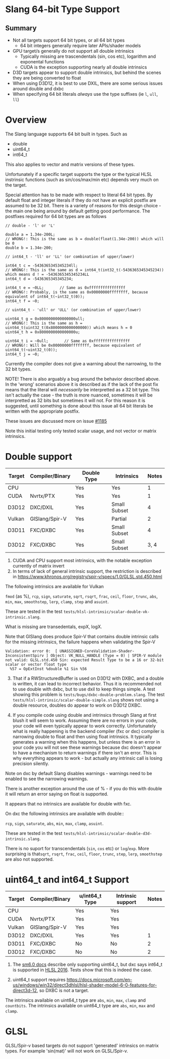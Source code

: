Slang 64-bit Type Support
=========================

## Summary

* Not all targets support 64 bit types, or all 64 bit types 
  * 64 bit integers generally require later APIs/shader models
* GPU target/s generally do not support all double intrinsics 
  * Typically missing are trascendentals (sin, cos etc), logarithm and exponental functions
  * CUDA is the exception supporting nearly all double intrinsics
* D3D targets appear to support double intrinsics, but behind the scenes they are being converted to float
* When using D3D12, it is best to use DXIL, there are some serious issues around double and dxbc
* When specifying 64 bit literals *always* use the type suffixes (ie `l`, `ull`, `ll`) 

Overview
========

The Slang language supports 64 bit built in types. Such as

* double
* uint64_t
* int64_t

This also applies to vector and matrix versions of these types. 

Unfortunately if a specific target supports the type or the typical HLSL instrinsic functions (such as sin/cos/max/min etc) depends very much on the target. 

Special attention has to be made with respect to literal 64 bit types. By default float and integer literals if they do not have an explicit postfix are assumed to be 32 bit. There is a variety of reasons for this design choice - the main one being around by default getting good performance. The postfixes required for 64 bit types are as follows

```
// double - 'l' or 'L'

double a = 1.34e-200L;
// WRONG!: This is the same as b = double(float(1.34e-200)) which will be 0
double b = 1.34e-200;

// int64_t - 'll' or 'LL' (or combination of upper/lower)

int64_t c = -5436365345345234ll;
// WRONG!: This is the same as d = int64_t(int32_t(-5436365345345234)) which means d ! = -5436365345345234LL
int64_t d = -5436365345345234;

int64_t e = ~0LL;       // Same as 0xffffffffffffffff
// WRONG!: Probably, is the same as 0x00000000ffffffff, because equivalent of int64_t(~int32_t(0));
int64_t f = ~0;         

// uint64_t - 'ull' or 'ULL' (or combination of upper/lower)

uint64_t g = 0x8000000000000000ull; 
// WRONG!: This is the same as h = uint64_t(uint32_t(0x8000000000000000)) which means h = 0
uint64_t h = 0x8000000000000000u; 

uint64_t i = ~0ull;       // Same as 0xffffffffffffffff
// WRONG!: Will be 0x00000000ffffffff, because equivalent of uint64_t(~uint32_t(0));
int64_t j = ~0;         
```

Currently the compiler does not give a warning about the narrowing, to the 32 bit types. 

NOTE! There is also arguably a bug around the behavior described above. In the 'wrong' scenarios above it is described as if the lack of the post fix means that the literal will *necessarily* be interpretted as a 32 bit type. This isn't actually the case - the truth is more nuanced, sometimes it will be interpretted as 32 bits but sometimes it will not. For this reason it is suggested, until something is done about this issue all 64 bit literals be written with the appropriate postfix.

These issues are discussed more on issue [#1185](https://github.com/shader-slang/slang/issues/1185)

Note this initial testing only tested scalar usage, and not vector or matrix intrinsics.

Double support
==============

Target   | Compiler/Binary  |  Double Type   |   Intrinsics          |  Notes
---------|------------------|----------------|-----------------------|-----------
CPU      |                  |      Yes       |          Yes          |  1
CUDA     | Nvrtx/PTX        |      Yes       |          Yes          |  1
D3D12    | DXC/DXIL         |      Yes       |          Small Subset |  4 
Vulkan   | GlSlang/Spir-V   |      Yes       |          Partial      |  2
D3D11    | FXC/DXBC         |      Yes       |          Small Subset |  4
D3D12    | FXC/DXBC         |      Yes       |          Small Subset |  3, 4

1) CUDA and CPU support most intrinsics, with the notable exception currently of matrix invert
2) In terms of lack of general intrinsic support, the restriction is described in  https://www.khronos.org/registry/spir-v/specs/1.0/GLSL.std.450.html

The following intrinsics are available for Vulkan 

`fmod` (as %), `rcp`, `sign`, `saturate`, `sqrt`, `rsqrt`, `frac`, `ceil`, `floor`, `trunc`, `abs`, `min`, `max`, `smoothstep`, `lerp`, `clamp`, `step` and `asuint`. 

These are tested in the test `tests/hlsl-intrinsic/scalar-double-vk-intrinsic.slang`.

What is missing are transedentals, expX, logX. 

Note that GlSlang does produce Spir-V that contains double intrinsic calls for the missing intrinsics, the failure happens when validating the Spir-V 

```
Validation: error 0:  [ UNASSIGNED-CoreValidation-Shader-InconsistentSpirv ] Object: VK_NULL_HANDLE (Type = 0) | SPIR-V module not valid: GLSL.std.450 Sin: expected Result Type to be a 16 or 32-bit scalar or vector float type
  %57 = OpExtInst %double %1 Sin %56
```

3) That if a RWStructuredBuffer<double> is used on D3D12 with DXBC, and a double is written, it can lead to incorrect behavior. Thus it is recommended not to use double with dxbc, but to use dxil to keep things simple. A test showing this problem is `tests/bugs/dxbc-double-problem.slang`. The test `tests/hlsl-intrinsic/scalar-double-simple.slang` shows not using a double resource, doubles do appear to work on D3D12 DXBC. 

4) If you compile code using double and intrinsics through Slang at first blush it will seem to work. Assuming there are no errors in your code, your code will even typically appear to work correctly. Unfortunately what is really happening is the backend compiler (fxc or dxc) compiler is narrowing double to float and then using float intrinsics. It typically generates a warning when this happens, but unless there is an error in your code you will not see these warnings because dxc doesn't appear to have a mechanism to return warnings if there isn't an error. This is why everything appears to work - but actually any intrinsic call is losing precision silently. 

Note on dxc by default Slang disables warnings - warnings need to be enabled to see the narrowing warnings. 

There is another exception around the use of % - if you do this with double it will return an error saying on float is supported. 

It appears that no intrinsics are available for double with fxc. 

On dxc the following intrinsics are available with double::

`rcp`, `sign`, `saturate`, `abs`, `min`, `max`, `clamp`, `asuint`. 

These are tested in the test `tests/hlsl-intrinsic/scalar-double-d3d-intrinsic.slang`.

There is no suport for transcendentals (`sin`, `cos` etc) or `log`/`exp`. More surprising is that`sqrt`, `rsqrt`, `frac`, `ceil`, `floor`, `trunc`, `step`, `lerp`, `smoothstep` are also not supported.

uint64_t and int64_t Support
============================

Target   | Compiler/Binary  | u/int64_t Type |  Intrinsic support | Notes
---------|------------------|----------------|--------------------|--------
CPU      |                  |      Yes       |          Yes       |   
CUDA     | Nvrtx/PTX        |      Yes       |          Yes       |   
Vulkan   | GlSlang/Spir-V   |      Yes       |          Yes       |   
D3D12    | DXC/DXIL         |      Yes       |          Yes       |   1
D3D11    | FXC/DXBC         |      No        |          No        |   2
D3D12    | FXC/DXBC         |      No        |          No        |   2

1) The [sm6.0 docs](https://docs.microsoft.com/en-us/windows/win32/direct3dhlsl/hlsl-shader-model-6-0-features-for-direct3d-12) describe only supporting uint64_t, but dxc says int64_t is supported in [HLSL 2016](https://github.com/Microsoft/DirectXShaderCompiler/wiki/Language-Versions). Tests show that this is indeed the case.

2) uint64_t support requires https://docs.microsoft.com/en-us/windows/win32/direct3dhlsl/hlsl-shader-model-6-0-features-for-direct3d-12, so DXBC is not a target.

The intrinsics available on uint64_t type are `abs`, `min`, `max`, `clamp` and `countbits`.
The intrinsics available on uint64_t type are `abs`, `min`, `max` and `clamp`.

GLSL
====

GLSL/Spir-v based targets do not support 'generated' intrinsics on matrix types. For example 'sin(mat)' will not work on GLSL/Spir-v.

